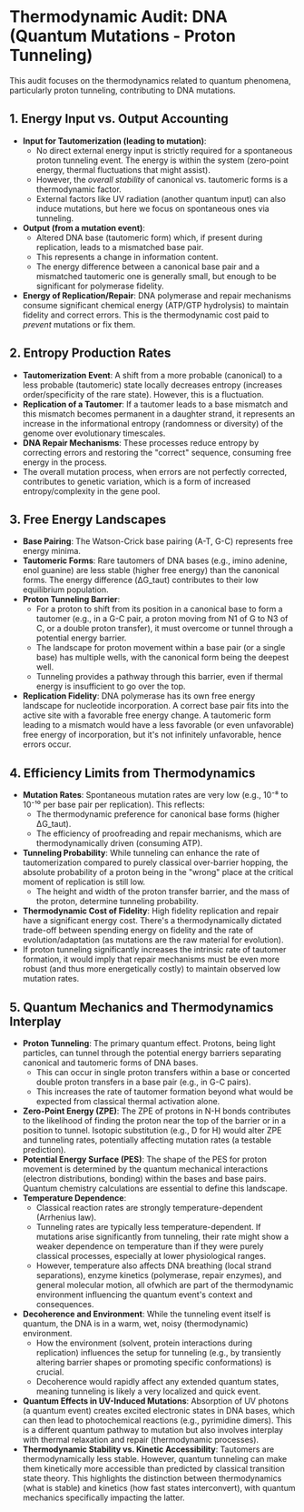 # Thermodynamic Audit: DNA (Quantum Mutations - Proton Tunneling)

This audit focuses on the thermodynamics related to quantum phenomena, particularly proton tunneling, contributing to DNA mutations.

## 1. Energy Input vs. Output Accounting
- **Input for Tautomerization (leading to mutation)**:
    - No direct external energy input is strictly required for a spontaneous proton tunneling event. The energy is within the system (zero-point energy, thermal fluctuations that might assist).
    - However, the *overall stability* of canonical vs. tautomeric forms is a thermodynamic factor.
    - External factors like UV radiation (another quantum input) can also induce mutations, but here we focus on spontaneous ones via tunneling.
- **Output (from a mutation event)**:
    - Altered DNA base (tautomeric form) which, if present during replication, leads to a mismatched base pair.
    - This represents a change in information content.
    - The energy difference between a canonical base pair and a mismatched tautomeric one is generally small, but enough to be significant for polymerase fidelity.
- **Energy of Replication/Repair**: DNA polymerase and repair mechanisms consume significant chemical energy (ATP/GTP hydrolysis) to maintain fidelity and correct errors. This is the thermodynamic cost paid to *prevent* mutations or fix them.

## 2. Entropy Production Rates
- **Tautomerization Event**: A shift from a more probable (canonical) to a less probable (tautomeric) state locally decreases entropy (increases order/specificity of the rare state). However, this is a fluctuation.
- **Replication of a Tautomer**: If a tautomer leads to a base mismatch and this mismatch becomes permanent in a daughter strand, it represents an increase in the informational entropy (randomness or diversity) of the genome over evolutionary timescales.
- **DNA Repair Mechanisms**: These processes reduce entropy by correcting errors and restoring the "correct" sequence, consuming free energy in the process.
- The overall mutation process, when errors are not perfectly corrected, contributes to genetic variation, which is a form of increased entropy/complexity in the gene pool.

## 3. Free Energy Landscapes
- **Base Pairing**: The Watson-Crick base pairing (A-T, G-C) represents free energy minima.
- **Tautomeric Forms**: Rare tautomers of DNA bases (e.g., imino adenine, enol guanine) are less stable (higher free energy) than the canonical forms. The energy difference (ΔG_taut) contributes to their low equilibrium population.
- **Proton Tunneling Barrier**:
    - For a proton to shift from its position in a canonical base to form a tautomer (e.g., in a G-C pair, a proton moving from N1 of G to N3 of C, or a double proton transfer), it must overcome or tunnel through a potential energy barrier.
    - The landscape for proton movement within a base pair (or a single base) has multiple wells, with the canonical form being the deepest well.
    - Tunneling provides a pathway through this barrier, even if thermal energy is insufficient to go over the top.
- **Replication Fidelity**: DNA polymerase has its own free energy landscape for nucleotide incorporation. A correct base pair fits into the active site with a favorable free energy change. A tautomeric form leading to a mismatch would have a less favorable (or even unfavorable) free energy of incorporation, but it's not infinitely unfavorable, hence errors occur.

## 4. Efficiency Limits from Thermodynamics
- **Mutation Rates**: Spontaneous mutation rates are very low (e.g., 10⁻⁸ to 10⁻¹⁰ per base pair per replication). This reflects:
    - The thermodynamic preference for canonical base forms (higher ΔG_taut).
    - The efficiency of proofreading and repair mechanisms, which are thermodynamically driven (consuming ATP).
- **Tunneling Probability**: While tunneling can enhance the rate of tautomerization compared to purely classical over-barrier hopping, the absolute probability of a proton being in the "wrong" place at the critical moment of replication is still low.
    - The height and width of the proton transfer barrier, and the mass of the proton, determine tunneling probability.
- **Thermodynamic Cost of Fidelity**: High fidelity replication and repair have a significant energy cost. There's a thermodynamically dictated trade-off between spending energy on fidelity and the rate of evolution/adaptation (as mutations are the raw material for evolution).
- If proton tunneling significantly increases the intrinsic rate of tautomer formation, it would imply that repair mechanisms must be even more robust (and thus more energetically costly) to maintain observed low mutation rates.

## 5. Quantum Mechanics and Thermodynamics Interplay
- **Proton Tunneling**: The primary quantum effect. Protons, being light particles, can tunnel through the potential energy barriers separating canonical and tautomeric forms of DNA bases.
    - This can occur in single proton transfers within a base or concerted double proton transfers in a base pair (e.g., in G-C pairs).
    - This increases the rate of tautomer formation beyond what would be expected from classical thermal activation alone.
- **Zero-Point Energy (ZPE)**: The ZPE of protons in N-H bonds contributes to the likelihood of finding the proton near the top of the barrier or in a position to tunnel. Isotopic substitution (e.g., D for H) would alter ZPE and tunneling rates, potentially affecting mutation rates (a testable prediction).
- **Potential Energy Surface (PES)**: The shape of the PES for proton movement is determined by the quantum mechanical interactions (electron distributions, bonding) within the bases and base pairs. Quantum chemistry calculations are essential to define this landscape.
- **Temperature Dependence**:
    - Classical reaction rates are strongly temperature-dependent (Arrhenius law).
    - Tunneling rates are typically less temperature-dependent. If mutations arise significantly from tunneling, their rate might show a weaker dependence on temperature than if they were purely classical processes, especially at lower physiological ranges.
    - However, temperature also affects DNA breathing (local strand separations), enzyme kinetics (polymerase, repair enzymes), and general molecular motion, all ofwhich are part of the thermodynamic environment influencing the quantum event's context and consequences.
- **Decoherence and Environment**: While the tunneling event itself is quantum, the DNA is in a warm, wet, noisy (thermodynamic) environment.
    - How the environment (solvent, protein interactions during replication) influences the setup for tunneling (e.g., by transiently altering barrier shapes or promoting specific conformations) is crucial.
    - Decoherence would rapidly affect any extended quantum states, meaning tunneling is likely a very localized and quick event.
- **Quantum Effects in UV-Induced Mutations**: Absorption of UV photons (a quantum event) creates excited electronic states in DNA bases, which can then lead to photochemical reactions (e.g., pyrimidine dimers). This is a different quantum pathway to mutation but also involves interplay with thermal relaxation and repair (thermodynamic processes).
- **Thermodynamic Stability vs. Kinetic Accessibility**: Tautomers are thermodynamically less stable. However, quantum tunneling can make them kinetically more accessible than predicted by classical transition state theory. This highlights the distinction between thermodynamics (what is stable) and kinetics (how fast states interconvert), with quantum mechanics specifically impacting the latter.
